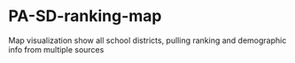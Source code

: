 # PA-SD-ranking-map
Map visualization show all school districts, pulling ranking and demographic info from multiple sources
